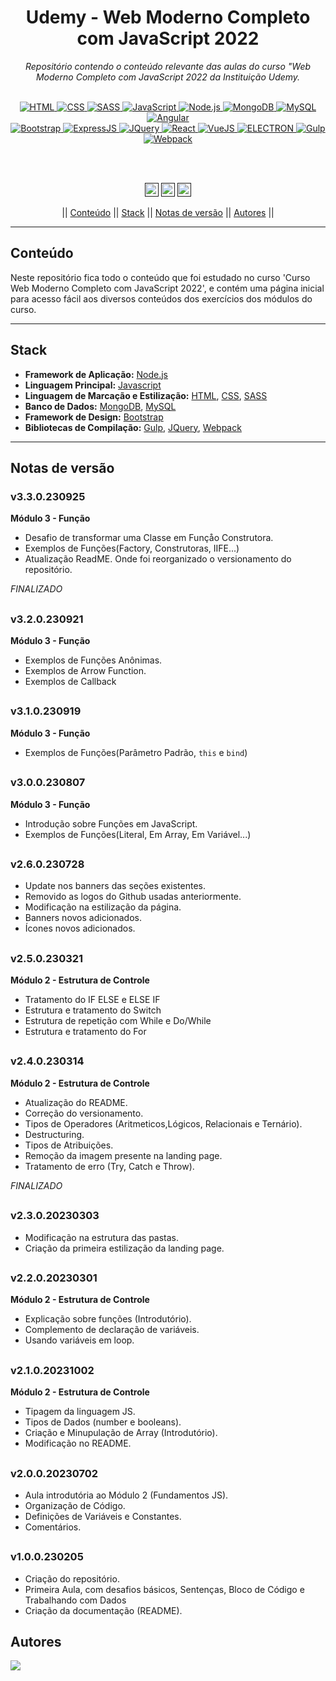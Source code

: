 <h1 align="center">Udemy - Web Moderno Completo com JavaScript 2022</h1>
<p align=center><i align="center">Repositório contendo o conteúdo relevante das aulas do curso "Web Moderno Completo com JavaScript 2022 da Instituição Udemy.</i></p>

<br>

<div align="center">

<a href="https://developer.mozilla.org/pt-BR/docs/Web/HTML">
<img alt="HTML" src="https://img.shields.io/badge/HTML-E34F26.svg?logo=html5&logoColor=white">
</a>
<a href="https://developer.mozilla.org/pt-BR/docs/Web/CSS">
<img alt="CSS" src="https://img.shields.io/badge/CSS-1572B6.svg?logo=css3&logoColor=white">
</a>
<a href="https://sass-lang.com">
<img alt="SASS" src="https://img.shields.io/badge/Sass-hotpink.svg?logo=SASS&logoColor=white">
</a>
<a href="https://developer.mozilla.org/en-US/docs/Web/JavaScript">
<img alt="JavaScript" src="https://img.shields.io/badge/JavaScript-F7DF1E.svg?logo=javascript&logoColor=black">
</a>
<a href="https://nodejs.org">
<img alt="Node.js" src="https://img.shields.io/badge/Node.js-43853D.svg?logo=node.js&logoColor=white">
</a>
<a href="https://www.mongodb.com">
<img alt="MongoDB" src=https://img.shields.io/badge/MongoDB-%234ea94b.svg?&logo=mongodb&logoColor=white>
</a>
<a href="https://www.mysql.com">
<img alt="MySQL" src="https://img.shields.io/badge/MySQL-%2300f.svg?&logo=MySQL&logoColor=white">
</a>
<a href="https://angular.io">
<img alt="Angular" src="https://img.shields.io/badge/Angular-%23DD0031.svg?&logo=Angular&logoColor=white">
</a>
</div>
<div align="center">
<a href="https://getbootstrap.com">
<img alt="Bootstrap" src="https://img.shields.io/badge/Bootstrap-%23563D7C.svg?&logo=Bootstrap&logoColor=white">
</a>
<a href="https://expressjs.com/pt-br/">
<img alt="ExpressJS" src="https://img.shields.io/badge/Express.JS-%23404d59.svg?&logo=Express&logoColor=%2361DAFB">
</a>
<a href="https://jquery.com">
<img alt="JQuery" src="https://img.shields.io/badge/JQuery-%230769AD.svg?&logo=JQuery&logoColor=white">
</a>
<a href="https://pt-br.reactjs.org">
<img alt="React" src="https://img.shields.io/badge/React-%2320232a.svg?&logo=React&logoColor=%2361DAFB">
</a>
<a href="https://vuejs.org">
<img alt="VueJS" src="https://img.shields.io/badge/VueJS-%2335495e.svg?&logo=Vuedotjs&logoColor=%234FC08D">
</a>
<a href="https://www.electronjs.org/pt/">
<img alt="ELECTRON" src="https://img.shields.io/badge/Electron-191970?&logo=Electron&logoColor=white">
</a>
<a href="https://gulpjs.com">
<img alt="Gulp" src="https://img.shields.io/badge/GULP-%23CF4647.svg?&logo=Gulp&logoColor=white">
</a>
<a href="https://webpack.js.org">
<img alt="Webpack" src="https://img.shields.io/badge/Webpack-%238DD6F9.svg?&logo=Webpack&logoColor=black">
</a>

<br><br>

<a href=""><img src="https://img.shields.io/github/last-commit/rryandev/webmoderno-course?" height="22" alt="LastCommit"/></a>
<a href=""><img src="https://img.shields.io/github/languages/code-size/rryandev/webmoderno-course?" height="22" alt="CodeSize"/></a>
<a href=""><img src="https://img.shields.io/badge/version-2.2.4-230925?" height="22" alt="Version"/></a>

|| [Conteúdo](#section-conteudo) || [Stack](#section-stack) || [Notas de versão](#section-changelog) || [Autores](#section-autores) ||

</div>

<hr>

<a name="section-conteudo">

## Conteúdo

</a>

Neste repositório fica todo o conteúdo que foi estudado no curso 'Curso Web Moderno Completo com JavaScript 2022', e contém uma página inicial para acesso fácil aos diversos conteúdos dos exercícios dos módulos do curso.

<hr>

<a name="section-stack">

## Stack

</a>

- **Framework de Aplicação:** [Node.js](https://nodejs.org/en/)
- **Linguagem Principal:** [Javascript](https://developer.mozilla.org/pt-BR/docs/Web/JavaScript)
- **Linguagem de Marcação e Estilização:** [HTML](https://developer.mozilla.org/pt-BR/docs/Web/HTML), [CSS](https://developer.mozilla.org/pt-BR/docs/Web/CSS), [SASS](https://sass-lang.com)
- **Banco de Dados:** [MongoDB](https://www.mongodb.com), [MySQL](https://www.mysql.com)
- **Framework de Design:** [Bootstrap](https://getbootstrap.com)
- **Bibliotecas de Compilação:** [Gulp](https://gulpjs.com), [JQuery](https://jquery.com), [Webpack](https://webpack.js.org)

<hr>

<a name="section-changelog">

## Notas de versão

</a>

### v3.3.0.230925

**Módulo 3 - Função**

- Desafio de transformar uma Classe em Funçåo Construtora.
- Exemplos de Funções(Factory, Construtoras, IIFE...)
- Atualização ReadME. Onde foi reorganizado o versionamento do repositório.

*FINALIZADO*

##

### v3.2.0.230921

**Módulo 3 - Função**

- Exemplos de Funções Anônimas.
- Exemplos de Arrow Function.
- Exemplos de Callback

##

### v3.1.0.230919

**Módulo 3 - Função**

- Exemplos de Funções(Parâmetro Padrão, `this` e `bind`)

##

### v3.0.0.230807

**Módulo 3 - Função**

- Introdução sobre Funções em JavaScript.
- Exemplos de Funções(Literal, Em Array, Em Variável...)

##

### v2.6.0.230728

- Update nos banners das seções existentes.
- Removido as logos do Github usadas anteriormente.
- Modificação na estilização da página.
- Banners novos adicionados.
- Ícones novos adicionados.

##

### v2.5.0.230321

**Módulo 2 - Estrutura de Controle**

- Tratamento do IF ELSE e ELSE IF
- Estrutura e tratamento do Switch
- Estrutura de repetição com While e Do/While
- Estrutura e tratamento do For

##

### v2.4.0.230314

**Módulo 2 - Estrutura de Controle**

- Atualização do README.
- Correção do versionamento.
- Tipos de Operadores (Aritmeticos,Lógicos, Relacionais e Ternário).
- Destructuring.
- Tipos de Atribuições.
- Remoção da imagem presente na landing page.
- Tratamento de erro (Try, Catch e Throw).

*FINALIZADO*

##

### v2.3.0.20230303

- Modificação na estrutura das pastas.
- Criação da primeira estilização da landing page.

##

### v2.2.0.20230301

**Módulo 2 - Estrutura de Controle**

- Explicação sobre funções (Introdutório).
- Complemento de declaração de variáveis.
- Usando variáveis em loop.

##

### v2.1.0.20231002

**Módulo 2 - Estrutura de Controle**

- Tipagem da linguagem JS.
- Tipos de Dados (number e booleans).
- Criação e Minupulação de Array (Introdutório).
- Modificação no README.

##

### v2.0.0.20230702

- Aula introdutória ao Módulo 2 (Fundamentos JS).
- Organização de Código.
- Definições de Variáveis e Constantes.
- Comentários.

##

### v1.0.0.230205

- Criação do repositório.
- Primeira Aula, com desafios básicos, Sentenças, Bloco de Código e Trabalhando com Dados
- Criação da documentação (README).

<a name="section-autores">

## Autores

</a>

<a href="https://github.com/rryandev/webmoderno-course/graphs/contributors">
  <img src="https://contrib.rocks/image?repo=rryandev/webmoderno-course" />
</a>
